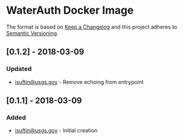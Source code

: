 # WaterAuth Docker Image

The format is based on [Keep a Changelog](http://keepachangelog.com/)
and this project adheres to [Semantic Versioning](http://semver.org/).

## [0.1.2] - 2018-03-09
### Updated
- isuftin@usgs.gov - Remove echoing from entrypoint

## [0.1.1] - 2018-03-09
### Added
- isuftin@usgs.gov - Initial creation
